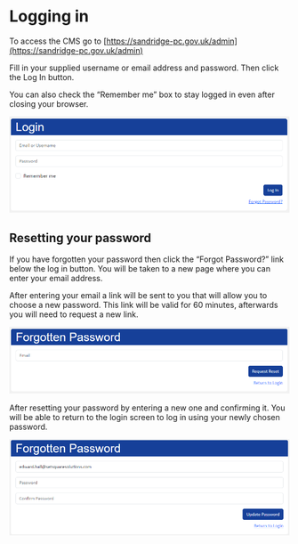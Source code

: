 # Logging in

To access the CMS go to [https://sandridge-pc.gov.uk/admin](https://sandridge-pc.gov.uk/admin)

Fill in your supplied username or email address and password. Then click the 
Log In button.

You can also check the “Remember me” box to stay logged in even after closing 
your browser.

![Login Screen](../_images/login-screen.png)

## Resetting your password

If you have forgotten your password then click the “Forgot Password?” link below the log in button. You will be taken to a new page where you can enter your email address.

After entering your email a link will be sent to you that will allow you to choose a new password. This link will be valid for 60 minutes, afterwards you will need to request a new link.

![Forgot Password Screen](../_images/forgot-password.png)

After resetting your password by entering a new one and confirming it. You will be able to return to the login screen to log in using your newly chosen password.

![Forgot Password Screen](../_images/reset-password.png)